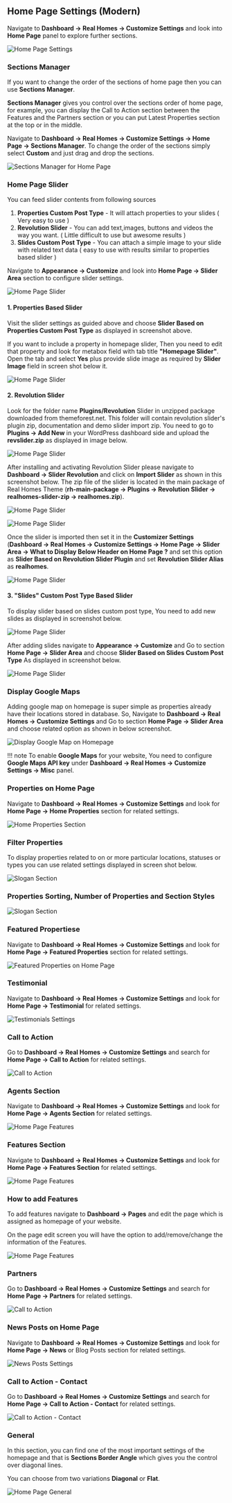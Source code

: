 ## Home Page Settings (Modern)

Navigate to **Dashboard → Real Homes → Customize Settings** and look into **Home Page** panel to explore further sections.

![Home Page Settings](images/home-setup/homepage-panel-modern.png)

### **Sections Manager**

If you want to change the order of the sections of home page then you can use **Sections Manager**.

**Sections Manager** gives you control over the sections order of home page, for example, you can display the Call to Action section between the Features and the Partners section or you can put Latest Properties section at the top or in the middle.

Navigate to **Dashboard → Real Homes → Customize Settings → Home Page → Sections Manager**. To change the order of the sections simply select **Custom** and just drag and drop the sections.

![Sections Manager for Home Page](images/home-setup/sections-manager-modern.png)

### **Home Page Slider**
You can feed slider contents from following sources

1. **Properties Custom Post Type** - It will attach properties to your slides ( Very easy to use )
2. **Revolution Slider** - You can add text,images, buttons and videos the way you want. ( Little difficult to use but awesome results )
3. **Slides Custom Post Type** - You can attach a simple image to your slide with related text data ( easy to use with results similar to properties based slider )

Navigate to **Appearance → Customize** and look into **Home Page → Slider Area** section to configure slider settings.

![Home Page Slider](images/home-setup/slider-modern1.png)

#### 1. Properties Based Slider ####

Visit the slider settings as guided above and choose **Slider Based on Properties Custom Post Type** as displayed in screenshot above.

If you want to include a property in homepage slider, Then you need to edit that property and look for metabox field with tab title **"Homepage Slider"**. Open the tab and select **Yes** plus provide slide image as required by **Slider Image** field in screen shot below it.

![Home Page Slider](images/home-setup/slider-classic2.png)

#### 2. Revolution Slider ####

Look for the folder name **Plugins/Revolution** Slider in unzipped package downloaded from themeforest.net. This folder will contain revolution slider's plugin zip, documentation and demo slider import zip. You need to go to **Plugins → Add New** in your WordPress dashboard side and upload the **revslider.zip** as displayed in image below.

![Home Page Slider](images/home-setup/slider-classic3.png)

After installing and activating Revolution Slider please navigate to **Dashboard → Slider Revolution** and click on **Import Slider** as shown in this screenshot below. The zip file of the slider is located in the main package of Real Homes Theme (**rh-main-package → Plugins → Revolution Slider → realhomes-slider-zip → realhomes.zip**).

![Home Page Slider](images/included-plugins/rs-1.png)

![Home Page Slider](images/home-setup/slider-classic4.png)

Once the slider is imported then set it in the **Customizer Settings** (**Dashboard → Real Homes → Customize Settings → Home Page → Slider Area → What to Display Below Header on Home Page ?** and set this option as **Slider Based on Revolution Slider Plugin** and set **Revolution Slider Alias** as **realhomes**.

![Home Page Slider](images/home-setup/slider-modern2.png)

#### 3. "Slides" Custom Post Type Based Slider ####

To display slider based on slides custom post type, You need to add new slides as displayed in screenshot below.

![Home Page Slider](images/home-setup/slider-classic5.png)

After adding slides navigate to **Appearance → Customize** and Go to section **Home Page → Slider Area** and choose **Slider Based on Slides Custom Post Type** As displayed in screenshot below.

![Home Page Slider](images/home-setup/slider-modern3.png)

### **Display Google Maps**

Adding google map on homepage is super simple as properties already have their locations stored in database. So, Navigate to **Dashboard → Real Homes → Customize Settings** and Go to section **Home Page → Slider Area** and choose related option as shown in below screenshot.

![Display Google Map on Homepage](images/home-setup/homepage-google-maps-modern.png)

!!! note
    To enable **Google Maps** for your website, You need to configure **Google Maps API key** under **Dashboard → Real Homes → Customize Settings → Misc** panel.

### **Properties on Home Page**

Navigate to **Dashboard → Real Homes → Customize Settings** and look for **Home Page → Home Properties** section for related settings.

![Home Properties Section](images/home-setup/customize-homepage-prop-mod.png)

### **Filter Properties**

To display properties related to on or more particular locations, statuses or types you can use related settings displayed in screen shot below.

![Slogan Section](images/home-setup/home-properties-filter-modern.png)

### **Properties Sorting, Number of Properties and Section Styles**

![Slogan Section](images/home-setup/home-properties-sort-modern.png)

### **Featured Propertiese**

Navigate to **Dashboard → Real Homes → Customize Settings** and look for **Home Page → Featured Properties** section for related settings.

![Featured Properties on Home Page](images/home-setup/featured-section-mod.png)

### **Testimonial**

Navigate to **Dashboard → Real Homes → Customize Settings** and look for **Home Page → Testimonial** for related settings.

![Testimonials Settings](images/home-setup/homepage-testimonials-modern-full.png)

### **Call to Action**

Go to **Dashboard → Real Homes → Customize Settings** and search for **Home Page → Call to Action** for related settings.

![Call to Action](images/home-setup/call-to-action.png)

### **Agents Section**

Navigate to **Dashboard → Real Homes → Customize Settings** and look for **Home Page → Agents Section** for related settings.

![Home Page Features](images/home-setup/agents-on-homepage-modern-full.png)

### **Features Section**

Navigate to **Dashboard → Real Homes → Customize Settings** and look for **Home Page → Features Section** for related settings.

![Home Page Features](images/home-setup/modern-features-settings-full.png)

### **How to add Features**

To add features navigate to **Dashboard → Pages** and edit the page which is assigned as homepage of your website. 

On the page edit screen you will have the option to add/remove/change the information of the Features.

![Home Page Features](images/home-setup/how-to-add-features-modern.png)

### **Partners**

Go to **Dashboard → Real Homes → Customize Settings** and search for **Home Page → Partners** for related settings.

![Call to Action](images/home-setup/partners-settings-full-modern.png)

### **News Posts on Home Page**

Navigate to **Dashboard → Real Homes → Customize Settings** and look for **Home Page → News** or Blog Posts section for related settings.

![News Posts Settings](images/home-setup/news-settings-full-modern.png)

### **Call to Action - Contact**

Go to **Dashboard → Real Homes → Customize Settings** and search for **Home Page → Call to Action - Contact** for related settings.

![Call to Action - Contact](images/home-setup/call-to-action-contact.png)

### **General**

In this section, you can find one of the most important settings of the homepage and that is **Sections Border Angle** which gives you the control over diagonal lines. 

You can choose from two variations **Diagonal** or **Flat**.

![Home Page General](images/home-setup/homepage-general.png)